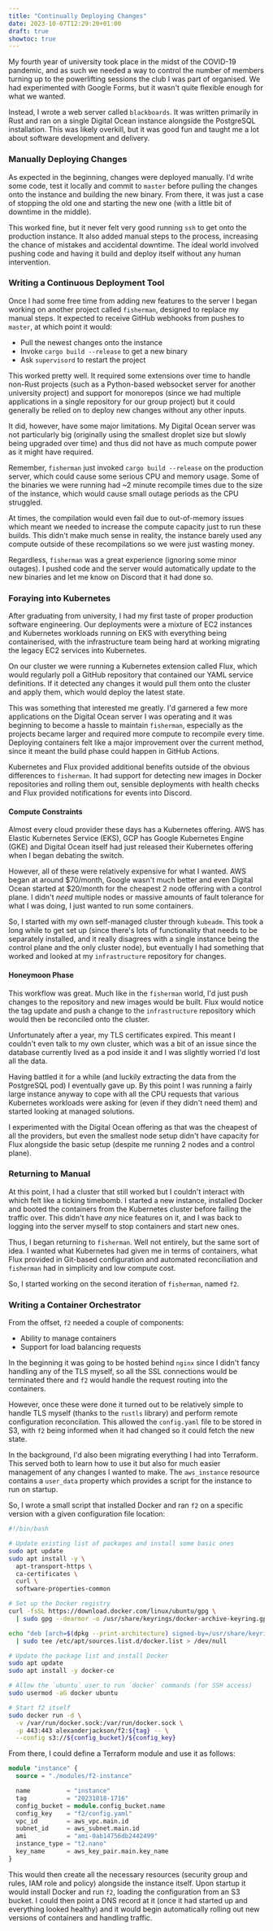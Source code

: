 ```yaml
---
title: "Continually Deploying Changes"
date: 2023-10-07T12:29:20+01:00
draft: true
showtoc: true
---
```


My fourth year of university took place in the midst of the COVID-19 pandemic,
and as such we needed a way to control the number of members turning up to the
powerlifting sessions the club I was part of organised. We had experimented
with Google Forms, but it wasn't quite flexible enough for what we wanted.

Instead, I wrote a web server called `blackboards`. It was written primarily in
Rust and ran on a single Digital Ocean instance alongside the PostgreSQL
installation. This was likely overkill, but it was good fun and taught me a lot
about software development and delivery.

### Manually Deploying Changes

As expected in the beginning, changes were deployed manually. I'd write some
code, test it locally and commit to `master` before pulling the changes onto
the instance and building the new binary. From there, it was just a case of
stopping the old one and starting the new one (with a little bit of downtime in
the middle).

This worked fine, but it never felt very good running `ssh` to get onto the
production instance. It also added manual steps to the process, increasing the
chance of mistakes and accidental downtime. The ideal world involved pushing
code and having it build and deploy itself without any human intervention.

### Writing a Continuous Deployment Tool

Once I had some free time from adding new features to the server I began
working on another project called `fisherman`, designed to replace my manual
steps. It expected to receive GitHub webhooks from pushes to `master`, at which
point it would:

* Pull the newest changes onto the instance
* Invoke `cargo build --release` to get a new binary
* Ask `supervisord` to restart the project

This worked pretty well. It required some extensions over time to handle
non-Rust projects (such as a Python-based websocket server for another
university project) and support for monorepos (since we had multiple
applications in a single repository for our group project) but it could
generally be relied on to deploy new changes without any other inputs.

It did, however, have some major limitations. My Digital Ocean server was not
particularly big (originally using the smallest droplet size but slowly being
upgraded over time) and thus did not have as much compute power as it might
have required.

Remember, `fisherman` just invoked `cargo build --release` on the production
server, which could cause some serious CPU and memory usage. Some of the
binaries we were running had ~2 minute recompile times due to the size of the
instance, which would cause small outage periods as the CPU struggled.

At times, the compilation would even fail due to out-of-memory issues which
meant we needed to increase the compute capacity just to run these builds. This
didn't make much sense in reality, the instance barely used any compute outside
of these recompilations so we were just wasting money.

Regardless, `fisherman` was a great experience (ignoring some minor outages). I
pushed code and the server would automatically update to the new binaries and
let me know on Discord that it had done so.

### Foraying into Kubernetes

After graduating from university, I had my first taste of proper production
software engineering. Our deployments were a mixture of EC2 instances and
Kubernetes workloads running on EKS with everything being containerised, with
the infrastructure team being hard at working migrating the legacy EC2 services
into Kubernetes.

On our cluster we were running a Kubernetes extension called Flux, which would
regularly poll a GitHub repository that contained our YAML service definitions.
If it detected any changes it would pull them onto the cluster and apply them,
which would deploy the latest state.

This was something that interested me greatly. I'd garnered a few more
applications on the Digital Ocean server I was operating and it was beginning
to become a hassle to maintain `fisherman`, especially as the projects became
larger and required more compute to recompile every time. Deploying containers
felt like a major improvement over the current method, since it meant the build
phase could happen in GitHub Actions.

Kubernetes and Flux provided additional benefits outside of the obvious
differences to `fisherman`. It had support for detecting new images in Docker
repositories and rolling them out, sensible deployments with health checks and
Flux provided notifications for events into Discord.

#### Compute Constraints

Almost every cloud provider these days has a Kubernetes offering. AWS has
Elastic Kubernetes Service (EKS), GCP has Google Kubernetes Engine (GKE) and
Digital Ocean itself had just released their Kubernetes offering when I began
debating the switch.

However, all of these were relatively expensive for what I wanted. AWS began at
around $70/month, Google wasn't much better and even Digital Ocean started
at $20/month for the cheapest 2 node offering with a control plane. I didn't
*need* multiple nodes or massive amounts of fault tolerance for what I was
doing, I just wanted to run some containers.

So, I started with my own self-managed cluster through `kubeadm`. This took a
long while to get set up (since there's lots of functionality that needs to be
separately installed, and it really disagrees with a single instance being the
control plane and the only cluster node), but eventually I had something that
worked and looked at my `infrastructure` repository for changes.

#### Honeymoon Phase

This workflow was great. Much like in the `fisherman` world, I'd just push
changes to the repository and new images would be built. Flux would notice the
tag update and push a change to the `infrastructure` repository which would
then be reconciled onto the cluster.

Unfortunately after a year, my TLS certificates expired. This meant I couldn't
even talk to my own cluster, which was a bit of an issue since the database
currently lived as a pod inside it and I was slightly worried I'd lost all the
data.

Having battled it for a while (and luckily extracting the data from the
PostgreSQL pod) I eventually gave up. By this point I was running a fairly
large instance anyway to cope with all the CPU requests that various Kubernetes
workloads were asking for (even if they didn't need them) and started looking
at managed solutions.

I experimented with the Digital Ocean offering as that was the cheapest of all
the providers, but even the smallest node setup didn't have capacity for Flux
alongside the basic setup (despite me running 2 nodes and a control plane).

### Returning to Manual

At this point, I had a cluster that still worked but I couldn't interact with
which felt like a ticking timebomb. I started a new instance, installed Docker
and booted the containers from the Kubernetes cluster before failing the
traffic over. This didn't have *any* nice features on it, and I was back to
logging into the server myself to stop containers and start new ones.

Thus, I began returning to `fisherman`. Well not entirely, but the same sort of
idea. I wanted what Kubernetes had given me in terms of containers, what Flux
provided in Git-based configuration and automated reconciliation and
`fisherman` had in simplicity and low compute cost.

So, I started working on the second iteration of `fisherman`, named `f2`.

### Writing a Container Orchestrator

From the offset, `f2` needed a couple of components:

* Ability to manage containers
* Support for load balancing requests

In the beginning it was going to be hosted behind `nginx` since I didn't fancy
handling any of the TLS myself, so all the SSL connections would be terminated
there and `f2` would handle the request routing into the containers.

However, once these were done it turned out to be relatively simple to handle
TLS myself (thanks to the `rustls` library) and perform remote configuration
reconcilation. This allowed the `config.yaml` file to be stored in S3, with
`f2` being informed when it had changed so it could fetch the new state.

In the background, I'd also been migrating everything I had into Terraform.
This served both to learn how to use it but also for much easier management of
any changes I wanted to make. The `aws_instance` resource contains a
`user_data` property which provides a script for the instance to run on
startup.

So, I wrote a small script that installed Docker and ran `f2` on a specific
version with a given configuration file location:

```bash
#!/bin/bash

# Update existing list of packages and install some basic ones
sudo apt update
sudo apt install -y \
  apt-transport-https \
  ca-certificates \
  curl \
  software-properties-common

# Set up the Docker registry
curl -fsSL https://download.docker.com/linux/ubuntu/gpg \
  | sudo gpg --dearmor -o /usr/share/keyrings/docker-archive-keyring.gpg

echo "deb [arch=$(dpkg --print-architecture) signed-by=/usr/share/keyrings/docker-archive-keyring.gpg] https://download.docker.com/linux/ubuntu $(lsb_release -cs) stable" \
  | sudo tee /etc/apt/sources.list.d/docker.list > /dev/null

# Update the package list and install Docker
sudo apt update
sudo apt install -y docker-ce

# Allow the `ubuntu` user to run `docker` commands (for SSH access)
sudo usermod -aG docker ubuntu

# Start f2 itself
sudo docker run -d \
  -v /var/run/docker.sock:/var/run/docker.sock \
  -p 443:443 alexanderjackson/f2:${tag} -- \
  --config s3://${config_bucket}/${config_key}
```

From there, I could define a Terraform module and use it as follows:

```tf
module "instance" {
  source = "./modules/f2-instance"

  name          = "instance"
  tag           = "20231018-1716"
  config_bucket = module.config_bucket.name
  config_key    = "f2/config.yaml"
  vpc_id        = aws_vpc.main.id
  subnet_id     = aws_subnet.main.id
  ami           = "ami-0ab14756db2442499"
  instance_type = "t2.nano"
  key_name      = aws_key_pair.main.key_name
}
```

This would then create all the necessary resources (security group and rules,
IAM role and policy) alongside the instance itself. Upon startup it would
install Docker and run `f2`, loading the configuration from an S3 bucket. I
could then point a DNS record at it (once it had started up and everything
looked healthy) and it would begin automatically rolling out new versions of
containers and handling traffic.
